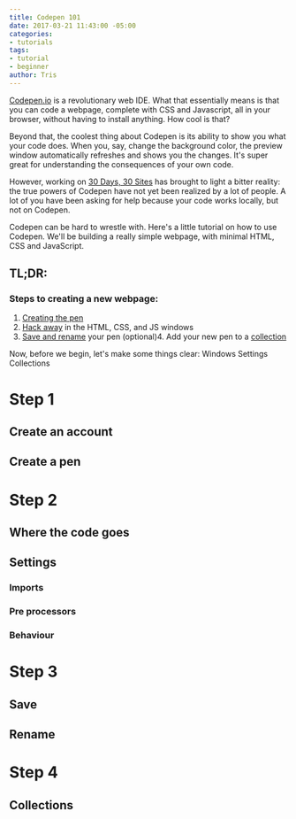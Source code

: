 ```yaml
---
title: Codepen 101
date: 2017-03-21 11:43:00 -05:00
categories:
- tutorials
tags:
- tutorial
- beginner
author: Tris
---
```


[Codepen.io](https://codepen.io) is a revolutionary web IDE. What that essentially means is that you can code a webpage, complete with CSS and Javascript, all in your browser, without having to install anything. How cool is that?

Beyond that, the coolest thing about Codepen is its ability to show you what your code does. When you, say, change the background color, the preview window automatically refreshes and shows you the changes. It's super great for understanding the consequences of your own code.

However, working on [30 Days, 30 Sites](http://www.subscribepage.com/30days30sites) has brought to light a bitter reality: the true powers of Codepen have not yet been realized by a lot of people. A lot of you have been asking for help because your code works locally, but not on Codepen.

Codepen can be hard to wrestle with. Here's a little tutorial on how to use Codepen. We'll be building a really simple webpage, with minimal HTML, CSS and JavaScript.

## TL;DR:
### Steps to creating a new webpage:
1. [Creating the pen](#step-1)
2. [Hack away](#step-2) in the HTML, CSS, and JS windows
3. [Save and rename](#step-3) your pen
(optional)4. Add your new pen to a [collection](#step-4)

Now, before we begin, let's make some things clear:
Windows
Settings 
Collections

# Step 1
## Create an account 
## Create a pen

# Step 2
## Where the code goes
## Settings
### Imports
### Pre processors 
### Behaviour

# Step 3
## Save
## Rename

# Step 4
## Collections
